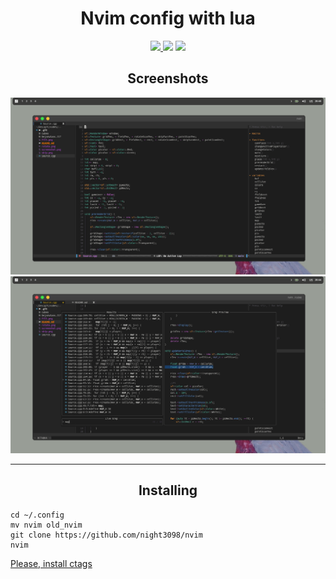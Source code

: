 <h1 align="center">Nvim config with lua</h1>

<div class="bages" align="center">
  <a href="https://github.com/Night3098/" target="_blank" rel="noreferrer"> <img src="https://img.shields.io/badge/Manjaro-35BF5C?style=for-the-badge&logo=Manjaro&logoColor=white"/> </a>
  <img src="https://img.shields.io/badge/NeoVim-%2357A143.svg?&style=for-the-badge&logo=vim&logoColor=white"/> </a>
  <img src="https://img.shields.io/badge/Lua-2C2D72?style=for-the-badge&logo=lua&logoColor=white"/> </a>
</div>

<h2 align="center">Screenshots</h2>

<div class="screenshots">
  <img src="screen.png" />
  <img src="screen2.png" />
</div>
<hr>
<h2 align="center">Installing</h2>

```
cd ~/.config
mv nvim old_nvim
git clone https://github.com/night3098/nvim
nvim
```

<a href src="https://github.com/universal-ctags/ctags">Please, install ctags</a>
